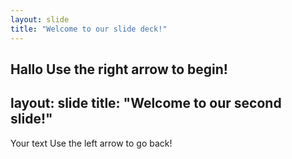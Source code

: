 ```yaml
---
layout: slide
title: "Welcome to our slide deck!"
---
```

Hallo
Use the right arrow to begin!
---
layout: slide
title: "Welcome to our second slide!"
---
Your text
Use the left arrow to go back!
